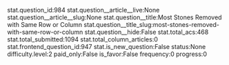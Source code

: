 stat.question_id:984
stat.question__article__live:None
stat.question__article__slug:None
stat.question__title:Most Stones Removed with Same Row or Column
stat.question__title_slug:most-stones-removed-with-same-row-or-column
stat.question__hide:False
stat.total_acs:468
stat.total_submitted:1094
stat.total_column_articles:0
stat.frontend_question_id:947
stat.is_new_question:False
status:None
difficulty.level:2
paid_only:False
is_favor:False
frequency:0
progress:0
